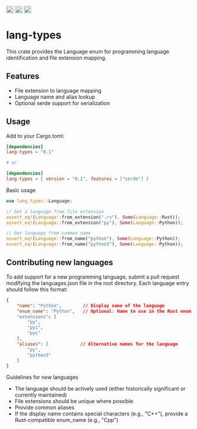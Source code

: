 [<img alt="crates.io" src="https://img.shields.io/crates/v/lang-types.svg?style=for-the-badge&color=fc8d62&logo=rust" height="20">](https://crates.io/crates/lang-types)
[<img alt="docs.rs" src="https://img.shields.io/badge/docs.rs-lang--types-66c2a5?style=for-the-badge&labelColor=555555&logo=docs.rs" height="20">](https://docs.rs/lang-types)
[<img alt="build status" src="https://img.shields.io/github/actions/workflow/status/eddiesankey/lang-types/ci.yml?branch=main&style=for-the-badge" height="20">](https://github.com/eddiesankey/lang-types/actions?query=branch%3Amain)

# lang-types
This crate provides the Language enum for programming language identification and file extension mapping.

## Features
- File extension to language mapping
- Language name and alias lookup
- Optional serde support for serialization

## Usage

Add to your Cargo.toml:
```toml
[dependencies]
lang-types = "0.1"

# or

[dependencies]
lang-types = { version = "0.1", features = ["serde"] }
```

Basic usage

```rust
use lang_types::Language;

// Get a language from file extension
assert_eq!(Language::from_extension(".rs"), Some(Language::Rust));
assert_eq!(Language::from_extension("py"), Some(Language::Python));

// Get language from common name
assert_eq!(Language::from_name("python"), Some(Language::Python));
assert_eq!(Language::from_name("python3"), Some(Language::Python));

```

## Contributing new languages
To add support for a new programming language, submit a pull request modifying the languages.json file in the root directory.
Each language entry should follow this format:

```json
{
    "name": "Python",        // Display name of the language
    "enum_name": "Python",   // Optional: Name to use in the Rust enum (defaults to name)
    "extensions": [
        "py",
        "pyi",
        "pyc"
    ],
    "aliases": [            // Alternative names for the language
        "py",
        "python3"
    ]
}
```

Guidelines for new languages
- The language should be actively used (either historically significant or currently maintained)
- File extensions should be unique where possible
- Provide common aliases
- If the display name contains special characters (e.g., "C++"), provide a Rust-compatible enum_name (e.g., "Cpp")
